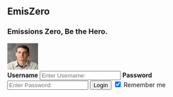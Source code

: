 ## EmisZero

### Emissions Zero, Be the Hero.
<form action="action_page.php" method="post">
    <div class="imgcontainer">
        <img src="prof.jpg" width ="70" height = "60" alt="Avatar" class="avatar">
    </div>
    <div class="container">
        <label for="uname"><b>Username</b></label>
            <input type="text" placeholder="Enter Username:" name="uname" required>
        <label for="psw"><b>Password</b></label>
            <input type="password" placeholder="Enter Password:" name="psw" required>
        <a href="https://projectemiszero.github.io/Home-Page/"><button type="submit">Login</button></a>
        <label>
        <input type="checkbox" checked="checked" name="remember"> Remember me
        </label>
     </div>
</form>

